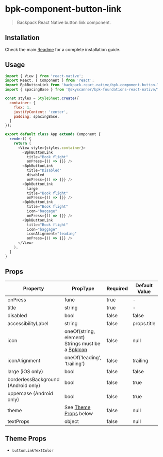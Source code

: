 # bpk-component-button-link

> Backpack React Native button link component.

## Installation

Check the main [Readme](https://github.com/skyscanner/backpack-react-native#usage) for a complete installation guide.

## Usage

```js
import { View } from 'react-native';
import React, { Component } from 'react';
import BpkButtonLink from 'backpack-react-native/bpk-component-button-link';
import { spacingBase } from '@skyscanner/bpk-foundations-react-native/tokens/base.react.native';

const styles = StyleSheet.create({
  container: {
    flex: 1,
    justifyContent: 'center',
    padding: spacingBase,
  }
});

export default class App extends Component {
  render() {
    return (
      <View style={styles.container}>
        <BpkButtonLink
          title="Book flight"
          onPress={() => {}} />
        <BpkButtonLink
          title="Disabled"
          disabled
          onPress={() => {}} />
        <BpkButtonLink
          large
          title="Book flight"
          onPress={() => {}} />
        <BpkButtonLink
          title="Book flight"
          icon="baggage"
          onPress={() => {}} />
        <BpkButtonLink
          title="Book flight"
          icon="baggage"
          iconAlignment="leading"
          onPress={() => {}} />
      </View>
    );
  }
}
```

## Props

| Property                            | PropType                                                                  | Required | Default Value |
| ----------------------------------- | ------------------------------------------------------------------------- | -------- | ------------- |
| onPress                             | func                                                                      | true     | -             |
| title                               | string                                                                    | true     | -             |
| disabled                            | bool                                                                      | false    | false         |
| accessibilityLabel                  | string                                                                    | false    | props.title   |
| icon                                | oneOf(string, element) Strings must be a [BpkIcon](/components/web/icons) | false    | null          |
| iconAlignment                       | oneOf('leading', 'trailing')                                              | false    | trailing      |
| large (iOS only)                    | bool                                                                      | false    | false         |
| borderlessBackground (Android only) | bool                                                                      | false    | true          |
| uppercase (Android only)            | bool                                                                      | false    | true          |
| theme                               | See [Theme Props](#theme-props) below                                     | false    | null          |
| textProps                           | object                                                                    | false    | null          |

## Theme Props

* `buttonLinkTextColor`
